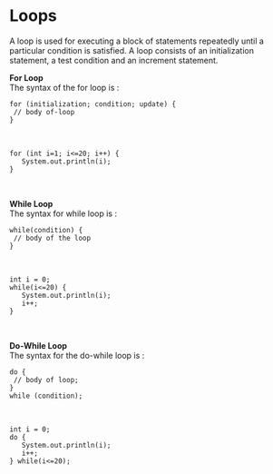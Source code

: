 # Loops
A loop is used for executing a block of statements repeatedly until a particular  condition is satisfied. A loop consists of an initialization statement, a test condition and an increment statement.<br>

**For Loop**<br>
The syntax of the for loop is  :<br>

```
for (initialization; condition; update) { 
 // body of-loop 
}
```

<br>

```
for (int i=1; i<=20; i++) {
   System.out.println(i);
}
```
<br>

**While Loop**<br>
The syntax for while loop is :<br>

```
while(condition) { 
 // body of the loop 
}
```
<br>

```
int i = 0;
while(i<=20) {
   System.out.println(i);
   i++;
}
```

<br>

**Do-While Loop**<br>
The syntax for the do-while loop is :<br>

```
do { 
 // body of loop; 
} 
while (condition);
```

<br>

```
int i = 0;
do {
   System.out.println(i);
   i++;
} while(i<=20);
```